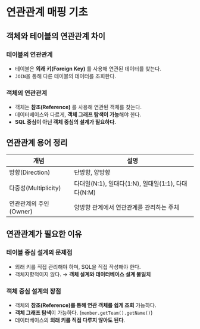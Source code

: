# 연관관계 매핑 기초

## 객체와 테이블의 연관관계 차이

### 테이블의 연관관계

- 테이블은 **외래 키(Foreign Key)** 를 사용해 연관된 데이터를 찾는다.
- `JOIN`을 통해 다른 테이블의 데이터를 조회한다.

### 객체의 연관관계

- 객체는 **참조(Reference)** 를 사용해 연관된 객체를 찾는다.
- 데이터베이스와 다르게, **객체 그래프 탐색이 가능**해야 한다.
- **SQL 중심이 아닌 객체 중심의 설계가 필요하다.**

## 연관관계 용어 정리

| 개념                   | 설명                                               |
| ---------------------- | -------------------------------------------------- |
| 방향(Direction)        | 단방향, 양방향                                     |
| 다중성(Multiplicity)   | 다대일(N:1), 일대다(1:N), 일대일(1:1), 다대다(N:M) |
| 연관관계의 주인(Owner) | 양방향 관계에서 연관관계를 관리하는 주체           |

## 연관관계가 필요한 이유

### 테이블 중심 설계의 문제점

- 외래 키를 직접 관리해야 하며, SQL을 직접 작성해야 한다.
- 객체지향적이지 않다. → **객체 설계와 데이터베이스 설계 불일치**

### 객체 중심 설계의 장점

- 객체의 **참조(Reference)를 통해 연관 객체를 쉽게 조회** 가능하다.
- **객체 그래프 탐색**이 가능하다. (`member.getTeam().getName()`)
- 데이터베이스의 **외래 키를 직접 다루지 않아도 된다**.
